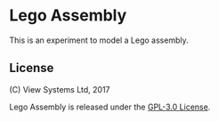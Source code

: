 # Lego Assembly

This is an experiment to model a Lego assembly. 

## License

(C) View Systems Ltd, 2017

Lego Assembly is released under the <a href="https://opensource.org/licenses/lgpl-3.0.html">GPL-3.0 License<a/>.


